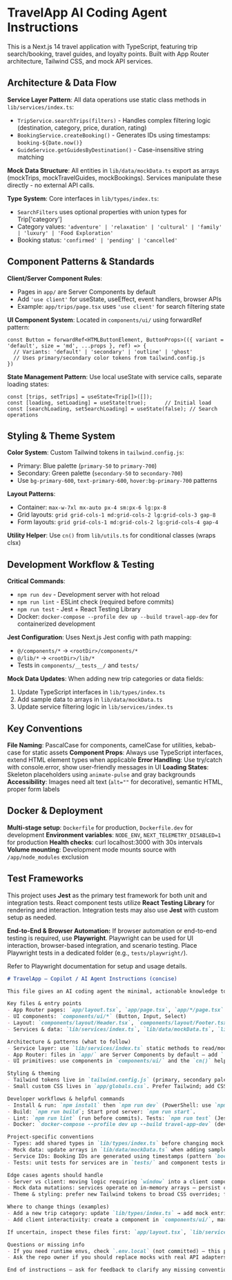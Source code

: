 # TravelApp AI Coding Agent Instructions

This is a Next.js 14 travel application with TypeScript, featuring trip search/booking, travel guides, and loyalty points. Built with App Router architecture, Tailwind CSS, and mock API services.

## Architecture & Data Flow

**Service Layer Pattern**: All data operations use static class methods in `lib/services/index.ts`:
- `TripService.searchTrips(filters)` - Handles complex filtering logic (destination, category, price, duration, rating)
- `BookingService.createBooking()` - Generates IDs using timestamps: `booking-${Date.now()}`
- `GuideService.getGuidesByDestination()` - Case-insensitive string matching

**Mock Data Structure**: All entities in `lib/data/mockData.ts` export as arrays (mockTrips, mockTravelGuides, mockBookings). Services manipulate these directly - no external API calls.

**Type System**: Core interfaces in `lib/types/index.ts`:
- `SearchFilters` uses optional properties with union types for Trip['category'] 
- Category values: `'adventure' | 'relaxation' | 'cultural' | 'family' | 'luxury' | 'Food Exploration'`
- Booking status: `'confirmed' | 'pending' | 'cancelled'`

## Component Patterns & Standards

**Client/Server Component Rules**:
- Pages in `app/` are Server Components by default
- Add `'use client'` for useState, useEffect, event handlers, browser APIs
- Example: `app/trips/page.tsx` uses `'use client'` for search filtering state

**UI Component System**: Located in `components/ui/` using forwardRef pattern:
```tsx
const Button = forwardRef<HTMLButtonElement, ButtonProps>(({ variant = 'default', size = 'md', ...props }, ref) => {
  // Variants: 'default' | 'secondary' | 'outline' | 'ghost'
  // Uses primary/secondary color tokens from tailwind.config.js
})
```

**State Management Pattern**: Use local useState with service calls, separate loading states:
```tsx
const [trips, setTrips] = useState<Trip[]>([]);
const [loading, setLoading] = useState(true);      // Initial load
const [searchLoading, setSearchLoading] = useState(false); // Search operations
```

## Styling & Theme System

**Color System**: Custom Tailwind tokens in `tailwind.config.js`:
- Primary: Blue palette (`primary-50` to `primary-700`) 
- Secondary: Green palette (`secondary-50` to `secondary-700`)
- Use `bg-primary-600`, `text-primary-600`, `hover:bg-primary-700` patterns

**Layout Patterns**:
- Container: `max-w-7xl mx-auto px-4 sm:px-6 lg:px-8`
- Grid layouts: `grid grid-cols-1 md:grid-cols-2 lg:grid-cols-3 gap-8`
- Form layouts: `grid grid-cols-1 md:grid-cols-2 lg:grid-cols-4 gap-4`

**Utility Helper**: Use `cn()` from `lib/utils.ts` for conditional classes (wraps clsx)

## Development Workflow & Testing

**Critical Commands**:
- `npm run dev` - Development server with hot reload
- `npm run lint` - ESLint check (required before commits)
- `npm run test` - Jest + React Testing Library
- Docker: `docker-compose --profile dev up --build travel-app-dev` for containerized development

**Jest Configuration**: Uses Next.js Jest config with path mapping:
- `@/components/*` → `<rootDir>/components/*`  
- `@/lib/*` → `<rootDir>/lib/*`
- Tests in `components/__tests__/` and `tests/`

**Mock Data Updates**: When adding new trip categories or data fields:
1. Update TypeScript interfaces in `lib/types/index.ts`
2. Add sample data to arrays in `lib/data/mockData.ts` 
3. Update service filtering logic in `lib/services/index.ts`

## Key Conventions

**File Naming**: PascalCase for components, camelCase for utilities, kebab-case for static assets
**Component Props**: Always use TypeScript interfaces, extend HTML element types when applicable
**Error Handling**: Use try/catch with console.error, show user-friendly messages in UI
**Loading States**: Skeleton placeholders using `animate-pulse` and gray backgrounds
**Accessibility**: Images need alt text (`alt=""` for decorative), semantic HTML, proper form labels

## Docker & Deployment

**Multi-stage setup**: `Dockerfile` for production, `Dockerfile.dev` for development
**Environment variables**: `NODE_ENV`, `NEXT_TELEMETRY_DISABLED=1` for production
**Health checks**: curl localhost:3000 with 30s intervals
**Volume mounting**: Development mode mounts source with `/app/node_modules` exclusion
## Test Frameworks

This project uses **Jest** as the primary test framework for both unit and integration tests. React component tests utilize **React Testing Library** for rendering and interaction. Integration tests may also use **Jest** with custom setup as needed.

**End-to-End & Browser Automation:**
If browser automation or end-to-end testing is required, use **Playwright**. Playwright can be used for UI interaction, browser-based integration, and scenario testing. Place Playwright tests in a dedicated folder (e.g., `tests/playwright/`).

Refer to Playwright documentation for setup and usage details.
```md
# TravelApp — Copilot / AI Agent Instructions (concise)

This file gives an AI coding agent the minimal, actionable knowledge to be productive in this Next.js 14 + TypeScript + Tailwind demo.

Key files & entry points
- App Router pages: `app/layout.tsx`, `app/page.tsx`, `app/*/page.tsx`
- UI components: `components/ui/*` (Button, Input, Select)
- Layout: `components/layout/Header.tsx`, `components/layout/Footer.tsx`
- Services & data: `lib/services/index.ts`, `lib/data/mockData.ts`, `lib/types/index.ts`

Architecture & patterns (what to follow)
- Service layer: use `lib/services/index.ts` static methods to read/modify arrays from `lib/data/mockData.ts`. No external API calls by default.
- App Router: files in `app/` are Server Components by default — add `'use client'` only for components that use hooks or browser APIs (see `components/layout/Header.tsx`).
- UI primitives: use components in `components/ui/` and the `cn()` helper in `lib/utils.ts` for conditional classes.

Styling & theming
- Tailwind tokens live in `tailwind.config.js` (primary, secondary palettes). Use `bg-primary-600`, `text-primary-600` patterns.
- Small custom CSS lives in `app/globals.css`. Prefer Tailwind; add CSS variables only when necessary.

Developer workflows & helpful commands
- Install & run: `npm install` then `npm run dev` (PowerShell: use `npm run dev`).
- Build: `npm run build`; Start prod server: `npm run start`.
- Lint: `npm run lint` (run before commits). Tests: `npm run test` (Jest + React Testing Library).
- Docker: `docker-compose --profile dev up --build travel-app-dev` (development with mounts).

Project-specific conventions
- Types: add shared types in `lib/types/index.ts` before changing mock data or services.
- Mock data: update arrays in `lib/data/mockData.ts` when adding sample content.
- Service IDs: Booking IDs are generated using timestamps (pattern `booking-${Date.now()}`) — keep consistent.
- Tests: unit tests for services are in `tests/` and component tests in `components/__tests__/`.

Edge cases agents should handle
- Server vs client: moving logic requiring `window` into a client component.
- Mock data mutations: services operate on in-memory arrays — persist changes only for integration testing or add an adapter.
- Theme & styling: prefer new Tailwind tokens to broad CSS overrides; follow `tailwind.config.js` palette.

Where to change things (examples)
- Add a new trip category: update `lib/types/index.ts` → add mock entries in `lib/data/mockData.ts` → update `TripService.searchTrips()` filter logic in `lib/services/index.ts` → add tests in `tests/services.test.ts`.
- Add client interactivity: create a component in `components/ui/`, mark with `'use client'`, then import into Server pages.

If uncertain, inspect these files first: `app/layout.tsx`, `lib/services/index.ts`, `lib/data/mockData.ts`, `tailwind.config.js`, and `jest.config.js`.

Questions or missing info
- If you need runtime envs, check `.env.local` (not committed) — this project uses mock data so envs are minimal.
- Ask the repo owner if you should replace mocks with real API adapters; otherwise, work in the service layer.

End of instructions — ask for feedback to clarify any missing conventions.
```